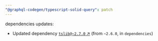 ```yaml
---
"@graphql-codegen/typescript-solid-query": patch
---
```

dependencies updates:
  - Updated dependency [`tslib@~2.7.0` ↗︎](https://www.npmjs.com/package/tslib/v/2.7.0) (from `~2.6.0`, in `dependencies`)
